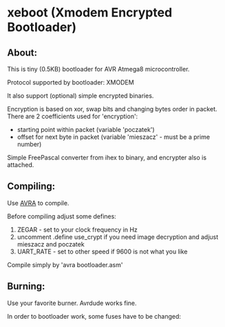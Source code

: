 xeboot (Xmodem Encrypted Bootloader)
======

About:
-----

This is tiny (0.5KB) bootloader for AVR Atmega8 microcontroller.

Protocol supported by bootloader: XMODEM

It also support (optional) simple encrypted binaries.

Encryption is based on xor, swap bits and changing bytes order
in packet. There are 2 coefficients used for 'encryption':

- starting point within packet (variable 'poczatek')
- offset for next byte in packet (variable 'mieszacz' - must be
a prime number)

Simple FreePascal converter from ihex to binary, and encrypter
also is attached.


Compiling:
---------

Use [AVRA](http://avra.sourceforge.net/) to compile.

Before compiling adjust some defines:

1. ZEGAR - set to your clock frequency in Hz
2. uncomment .define use_crypt if you need image decryption
and adjust mieszacz and poczatek
3. UART_RATE - set to other speed if 9600 is not what you like

Compile simply by 'avra bootloader.asm'


Burning:
-------

Use your favorite burner. Avrdude works fine.

In order to bootloader work, some fuses have to be changed:
